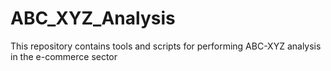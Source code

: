 # ABC_XYZ_Analysis
This repository contains tools and scripts for performing ABC-XYZ analysis in the e-commerce sector
